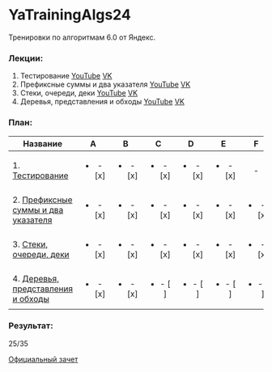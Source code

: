 # YaTrainingAlgs24
Тренировки по алгоритмам 6.0 от Яндекс.

### Лекции:

1. Тестирование [YouTube](https://www.youtube.com/watch?v=c67zB3FWLOs&t=2015s&ab_channel=Young%26%26Yandex) [VK](https://vk.com/video/@young_and_yandex?z=video-220652761_456239269%2Fpl_-220652761_-2)
2. Префиксные суммы и два указателя [YouTube](https://www.youtube.com/live/B4uP6igiVNU) [VK](https://vk.com/video-220652761_456239273)
3. Стеки, очереди, деки [YouTube](https://www.youtube.com/live/km0E_i8Dtso) [VK](https://vk.com/video/@young_and_yandex?z=video-220652761_456239277%2Fpl_-220652761_-2)
4. Деревья, представления и обходы [YouTube](https://www.youtube.com/live/O9ffppQ05-c) [VK](https://vk.com/video-220652761_456239283)

### План:

| Название |            A             |            B             |            C             |            D             |            E             |            F             |            G             |            H             |            I             |            J             |
| ------------- |:------------------------:|:------------------------:|:------------------------:|:------------------------:|:------------------------:|:------------------------:|:------------------------:|:------------------------:|:------------------------:|:------------------------:|
| 1. [Тестирование](https://contest.yandex.ru/contest/66792/enter/) | <ul><li>- [x] </li></ul> | <ul><li>- [x] </li></ul> | <ul><li>- [x] </li></ul> | <ul><li>- [x] </li></ul> | <ul><li>- [x] </li></ul> |            -             |            -             |            -             |            -             |            -             |
| 2. [Префиксные суммы и два указателя](https://contest.yandex.ru/contest/66793/enter/) | <ul><li>- [x] </li></ul> | <ul><li>- [x] </li></ul> | <ul><li>- [x] </li></ul> | <ul><li>- [x] </li></ul> | <ul><li>- [x] </li></ul> | <ul><li>- [x] </li></ul> | <ul><li>- [x] </li></ul> | <ul><li>- [x] </li></ul> | <ul><li>- [x] </li></ul> | <ul><li>- [x] </li></ul> |
| 3. [Стеки, очереди, деки](https://contest.yandex.ru/contest/66794/enter/) | <ul><li>- [x] </li></ul> | <ul><li>- [x] </li></ul> | <ul><li>- [x] </li></ul> | <ul><li>- [x] </li></ul> | <ul><li>- [x] </li></ul> | <ul><li>- [x] </li></ul> | <ul><li>- [x] </li></ul> | <ul><li>- [x] </li></ul> | <ul><li>- [x] </li></ul> | <ul><li>- [x] </li></ul> |
| 4. [Деревья, представления и обходы](https://contest.yandex.ru/contest/66795/enter/) | <ul><li>- [x] </li></ul> | <ul><li>- [x] </li></ul> | <ul><li>- [ ] </li></ul> | <ul><li>- [ ] </li></ul> | <ul><li>- [ ] </li></ul> | <ul><li>- [ ] </li></ul> | <ul><li>- [ ] </li></ul> | <ul><li>- [ ] </li></ul> | <ul><li>- [ ] </li></ul> | <ul><li>- [ ] </li></ul> |

### Результат:
25/35

[Официальный зачет](https://)